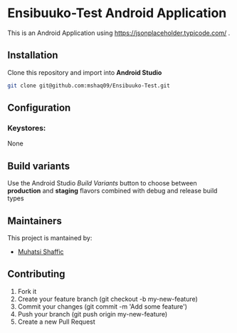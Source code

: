 # Ensibuuko-Test Android Application

This is an Android Application using https://jsonplaceholder.typicode.com/ .

## Installation
Clone this repository and import into **Android Studio**
```bash
git clone git@github.com:mshaq09/Ensibuuko-Test.git
```

## Configuration
### Keystores:
  None 

## Build variants
Use the Android Studio *Build Variants* button to choose between **production** and **staging** flavors combined with debug and release build types

## Maintainers
This project is mantained by:
* [Muhatsi Shaffic](http://github.com/mshaq09)


## Contributing

1. Fork it
2. Create your feature branch (git checkout -b my-new-feature)
3. Commit your changes (git commit -m 'Add some feature')
4. Push your branch (git push origin my-new-feature)
5. Create a new Pull Request
